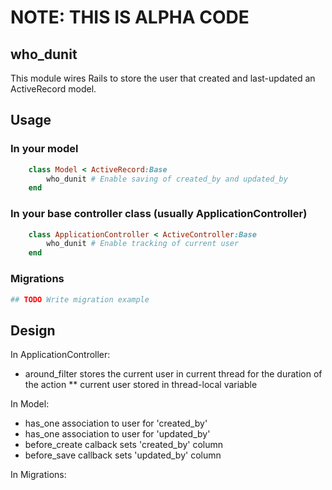 # NOTE: THIS IS ALPHA CODE 

## who_dunit

This module wires Rails to store the user that created and last-updated an ActiveRecord model.


## Usage

### In your model
```ruby
    class Model < ActiveRecord:Base
        who_dunit # Enable saving of created_by and updated_by
    end
```

### In your base controller class (usually ApplicationController)

``` ruby
	class ApplicationController < ActiveController:Base
		who_dunit # Enable tracking of current user
	end
```

### Migrations
``` ruby
## TODO Write migration example
``` 


## Design

In ApplicationController:
* around_filter stores the current user in current thread for the duration of the action
** current user stored in thread-local variable 

In Model:
* has_one association to user for 'created_by'
* has_one association to user for 'updated_by'
* before_create calback sets 'created_by' column
* before_save callback sets 'updated_by' column

In Migrations:
